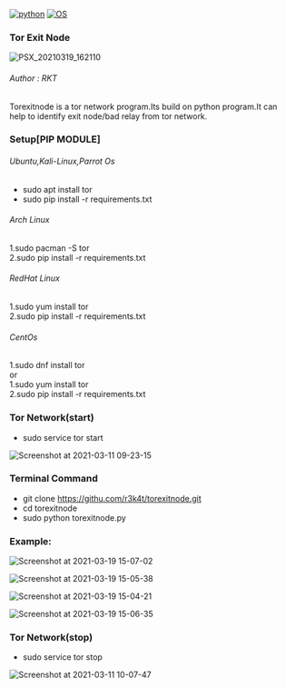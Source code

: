 [![python](https://img.shields.io/badge/Program-Python-brightgreen.svg)](https://www.python.org/downloads/release/python/)
[![OS](https://img.shields.io/badge/Tested%20On-Linux-yellowgreen.svg)](https://en.wikipedia.org/wiki/Linux)

### Tor Exit Node ###

![PSX_20210319_162110](https://user-images.githubusercontent.com/69615463/111766645-f7af4a00-88cf-11eb-9314-29e15a429a46.jpg)


<h6>Author : RKT</h6>

Torexitnode is a tor network program.Its build on python program.It can help to identify exit node/bad relay  from tor network.


### Setup[PIP MODULE] ###

<h6>Ubuntu,Kali-Linux,Parrot Os</h6>

+ sudo apt install tor
+ sudo pip install -r requirements.txt
<h6>Arch Linux</h6>
1.sudo pacman -S tor
<br>
2.sudo pip install -r requirements.txt
<h6>RedHat Linux</h6>
1.sudo yum install tor
<br>
2.sudo pip install -r requirements.txt
<h6>CentOs</h6>
1.sudo dnf install tor
<br>
or
<br>
1.sudo yum install tor
<br>
2.sudo pip install -r requirements.txt

### Tor Network(start) ###

+ sudo service tor start

![Screenshot at 2021-03-11 09-23-15](https://user-images.githubusercontent.com/69615463/110735201-7e6e8200-8253-11eb-8299-831674114143.png)

### Terminal Command ###

+ git clone https://githu.com/r3k4t/torexitnode.git
+ cd torexitnode
+ sudo python torexitnode.py

### Example: ###

![Screenshot at 2021-03-19 15-07-02](https://user-images.githubusercontent.com/69615463/111762040-bcf6e300-88ca-11eb-9f1a-6085d2822349.png)

![Screenshot at 2021-03-19 15-05-38](https://user-images.githubusercontent.com/69615463/111762169-e6177380-88ca-11eb-992d-82153609da83.png)

![Screenshot at 2021-03-19 15-04-21](https://user-images.githubusercontent.com/69615463/111762261-05160580-88cb-11eb-91b4-e53175ba1a92.png)

![Screenshot at 2021-03-19 15-06-35](https://user-images.githubusercontent.com/69615463/111762336-1f4fe380-88cb-11eb-9b6b-0f38b1889566.png)

### Tor Network(stop) ###

+ sudo service tor stop

![Screenshot at 2021-03-11 10-07-47](https://user-images.githubusercontent.com/69615463/110735226-934b1580-8253-11eb-96be-bf205f90c395.png)

